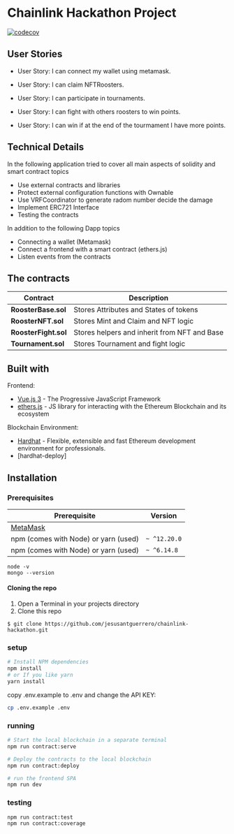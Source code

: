 # Chainlink Hackathon Project
[![codecov](https://codecov.io/gh/jesusantguerrero/chainlink-hackathon/branch/master/graph/badge.svg?token=Y153S4JEZL)](https://codecov.io/gh/jesusantguerrero/chainlink-hackathon)

## User Stories

- User Story: I can connect my wallet using metamask.

- User Story: I can claim NFTRoosters.

- User Story: I can participate in tournaments.

- User Story: I can fight with others roosters to win points.

- User Story: I can win if at the end of the tourmament I have more points.

## Technical Details
In the following application tried to cover all main aspects of solidity and smart contract topics

- Use external contracts and libraries
- Protect external configuration functions with Ownable
- Use VRFCoordinator to generate radom number decide the damage
- Implement ERC721 Interface
- Testing the contracts

In addition to the following Dapp topics

- Connecting a wallet (Metamask)
- Connect a frontend with a smart contract (ethers.js)
- Listen events from the contracts

## The contracts

| Contract                 | Description                                      |
|--------------------------|-----------------------------------------         |
| **RoosterBase.sol**      | Stores Attributes and States of tokens           |
| **RoosterNFT.sol**       | Stores Mint and Claim and NFT logic              | 
| **RoosterFight.sol**     | Stores helpers and inherit from NFT and Base     | 
| **Tournament.sol**       | Stores Tournament and fight logic                |

## Built with
Frontend:
- [Vue.js 3](https://v3.vuejs.org/) - The Progressive JavaScript Framework
- [ethers.js](https://docs.ethers.io/v5/) - JS library for interacting with the Ethereum Blockchain and its ecosystem

Blockchain Environment:
- [Hardhat](https://hardhat.org/) - Flexible, extensible and fast Ethereum development environment for professionals.
- [hardhat-deploy]

## Installation

### Prerequisites

| Prerequisite                                          | Version |
| ------------------------------------------------------| ------- |
| [MetaMask](https://metamask.io/)                                          |         |
| npm (comes with Node) or yarn (used)                  | `~ ^12.20.0`|
| npm (comes with Node) or yarn (used)                  | `~ ^6.14.8`  |

```shell
node -v
mongo --version
```
#### Cloning the repo

1. Open a Terminal in your projects directory 
2. Clone this repo

```shell
$ git clone https://github.com/jesusantguerrero/chainlink-hackathon.git
```

### setup
```bash
# Install NPM dependencies
npm install
# or If you like yarn
yarn install

```

copy .env.example to .env and change the API KEY:

```bash
cp .env.example .env
```

### running

```bash
# Start the local blockchain in a separate terminal
npm run contract:serve

# Deploy the contracts to the local blockchain
npm run contract:deploy

# run the frontend SPA
npm run dev
```

### testing
```
npm run contract:test
npm run contract:coverage
```

